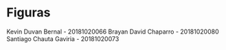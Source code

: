 # Figuras

Kevin Duvan Bernal - 20181020066
Brayan David Chaparro - 20181020080
Santiago Chauta Gaviria - 20181020073
